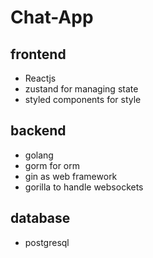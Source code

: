 # Chat-App

## frontend
- Reactjs
- zustand for managing state
- styled components for style

## backend
- golang
- gorm for orm
- gin as web framework
- gorilla to handle websockets

## database
- postgresql
